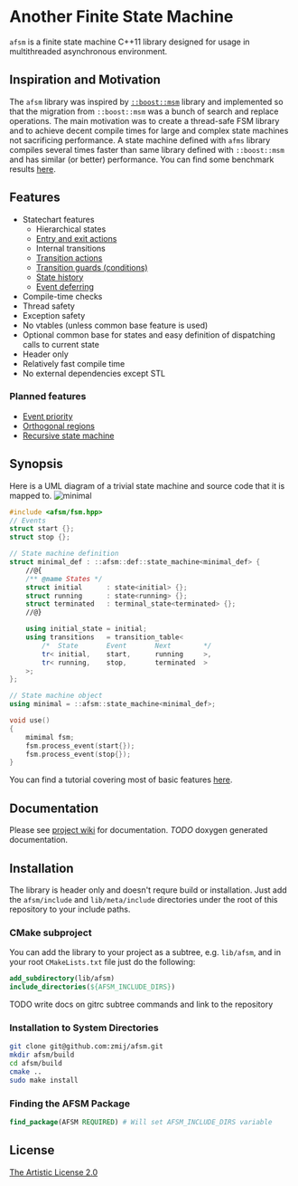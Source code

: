 # Another Finite State Machine

`afsm` is a finite state machine C++11 library designed for usage in multithreaded asynchronous environment.

## Inspiration and Motivation

The `afsm` library was inspired by [`::boost::msm`](http://www.boost.org/doc/libs/1_62_0/libs/msm/doc/HTML/index.html) library and implemented so that the migration from `::boost::msm` was a bunch of search and replace operations. The main motivation was to create a thread-safe FSM library and to achieve decent compile times for large and complex state machines not sacrificing performance. A state machine defined with `afms` library compiles several times faster than same library defined with `::boost::msm` and has similar (or better) performance. You can find some benchmark results [here](https://github.com/zmij/afsm/wiki/Performance-Benchmarks).

## Features

* Statechart features
  * Hierarchical states
  * [Entry and exit actions](https://github.com/zmij/afsm/wiki/Entry-and-Exit-Actions)
  * Internal transitions
  * [Transition actions](https://github.com/zmij/afsm/wiki/Transition-Actions)
  * [Transition guards (conditions)](https://github.com/zmij/afsm/wiki/Transition-Guards)
  * [State history](https://github.com/zmij/afsm/wiki/History)
  * [Event deferring](https://github.com/zmij/afsm/wiki/Event-Deferring)
* Compile-time checks
* Thread safety
* Exception safety
* No vtables (unless common base feature is used)
* Optional common base for states and easy definition of dispatching calls to current state
* Header only
* Relatively fast compile time
* No external dependencies except STL

### Planned features

* [Event priority](https://github.com/zmij/afsm/issues/7)
* [Orthogonal regions](https://github.com/zmij/afsm/issues/6)
* [Recursive state machine](https://github.com/zmij/afsm/issues/8)


## Synopsis

Here is a UML diagram of a trivial state machine and source code that it is mapped to.
![minimal](https://cloud.githubusercontent.com/assets/2694027/20274791/f352998c-aaa6-11e6-99ec-fc63300766d7.png)

```c++
#include <afsm/fsm.hpp>
// Events
struct start {};
struct stop {};

// State machine definition
struct minimal_def : ::afsm::def::state_machine<minimal_def> {
    //@{
    /** @name States */
    struct initial      : state<initial> {};
    struct running      : state<running> {};
    struct terminated   : terminal_state<terminated> {};
    //@}

    using initial_state = initial;
    using transitions   = transition_table<
        /*  State       Event       Next        */
        tr< initial,    start,      running     >,
        tr< running,    stop,       terminated  >
    >;
};

// State machine object
using minimal = ::afsm::state_machine<minimal_def>;

void use()
{
    mimimal fsm;
    fsm.process_event(start{});
    fsm.process_event(stop{});
}
```

You can find a tutorial covering most of basic features [here](https://github.com/zmij/afsm/wiki/Tutorial:-Vending-machine-FSM).

## Documentation

Please see [project wiki](https://github.com/zmij/afsm/wiki) for documentation. *TODO* doxygen generated documentation.

## Installation

The library is header only and doesn't requre build or installation. Just add the `afsm/include` and `lib/meta/include` directories under the root of this repository to your include paths.

### CMake subproject

You can add the library to your project as a subtree, e.g. `lib/afsm`, and in your root `CMakeLists.txt` file just do the following:

```cmake
add_subdirectory(lib/afsm)
include_directories(${AFSM_INCLUDE_DIRS})
```

TODO write docs on gitrc subtree commands and link to the repository

### Installation to System Directories

```bash
git clone git@github.com:zmij/afsm.git
mkdir afsm/build
cd afsm/build
cmake ..
sudo make install
```

### Finding the AFSM Package

```cmake
find_package(AFSM REQUIRED) # Will set AFSM_INCLUDE_DIRS variable
```

## License

[The Artistic License 2.0](https://github.com/zmij/afsm/blob/develop/LICENSE)

